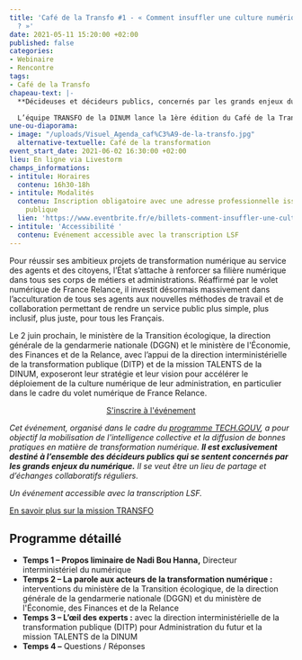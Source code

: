 ```yaml
---
title: 'Café de la Transfo #1 - « Comment insuffler une culture numérique dans l’administration
  ? »'
date: 2021-05-11 15:20:00 +02:00
published: false
categories:
- Webinaire
- Rencontre
tags:
- Café de la Transfo
chapeau-text: |-
  **Décideuses et décideurs publics, concernés par les grands enjeux du numérique de l’État, vous souhaitez rejoindre une communauté interministérielle pour régulièrement échanger sur le thème de la transformation ?** Participez au Café de la Transfo !

  L’équipe TRANSFO de la DINUM lance la 1ère édition du Café de la Transfo ayant pour thème **« Comment insuffler une culture numérique dans l’administration ? »**
une-ou-diaporama:
- image: "/uploads/Visuel_Agenda_caf%C3%A9-de-la-transfo.jpg"
  alternative-textuelle: Café de la transformation
event_start_date: 2021-06-02 16:30:00 +02:00
lieu: En ligne via Livestorm
champs_informations:
- intitule: Horaires
  contenu: 16h30-18h
- intitule: Modalités
  contenu: Inscription obligatoire avec une adresse professionnelle issue de la fonction
    publique
  lien: 'https://www.eventbrite.fr/e/billets-comment-insuffler-une-culture-numerique-dans-ladministration-154409923237 '
- intitule: 'Accessibilité '
  contenu: Evénement accessible avec la transcription LSF
---
```


Pour réussir ses ambitieux projets de transformation numérique au service des agents et des citoyens, l’État s’attache à renforcer sa filière numérique dans tous ses corps de métiers et administrations. Réaffirmé par le volet numérique de France Relance, il investit désormais massivement dans l’acculturation de tous ses agents aux nouvelles méthodes de travail et de collaboration permettant de rendre un service public plus simple, plus inclusif, plus juste, pour tous les Français.

Le 2 juin prochain, le ministère de la Transition écologique, la direction générale de la gendarmerie nationale (DGGN) et le ministère de l'Économie, des Finances et de la Relance, avec l’appui de la direction interministérielle de la transformation publique (DITP) et de la mission TALENTS de la DINUM, exposeront leur stratégie et leur vision pour accélérer le déploiement de la culture numérique de leur administration, en particulier dans le cadre du volet numérique de France Relance.


<p align="center"><a href="https://www.eventbrite.fr/e/billets-comment-insuffler-une-culture-numerique-dans-ladministration-154409923237" class="button">S'inscrire à l'événement</a></p>

*Cet événement, organisé dans le cadre du [programme TECH.GOUV](https://www.numerique.gouv.fr/actualites/tech-gouv-accelerer-la-transformation-numerique-du-service-public/), a pour objectif la mobilisation de l'intelligence collective et la diffusion de bonnes pratiques en matière de transformation numérique. **Il est exclusivement destiné à l’ensemble des décideurs publics qui se sentent concernés par les grands enjeux du numérique.** Il se veut être un lieu de partage et d’échanges collaboratifs réguliers.*

*Un événement accessible avec la transcription LSF.*

[En savoir plus sur la mission TRANSFO](https://www.numerique.gouv.fr/services/conseil-strategie-transformation-numerique/)

## Programme détaillé

* **Temps 1 – Propos liminaire de Nadi Bou Hanna,** Directeur interministériel du numérique
* **Temps 2 – La parole aux acteurs de la transformation numérique :** interventions du ministère de la Transition écologique, de la direction générale de la gendarmerie nationale (DGGN) et du ministère de l'Économie, des Finances et de la Relance
* **Temps 3 – L’œil des experts :** avec la direction interministérielle de la transformation publique (DITP) pour Administration du futur et la mission TALENTS de la DINUM
* **Temps 4 –** Questions / Réponses